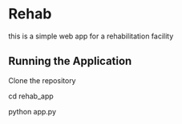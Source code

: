 # Rehab
this is a simple web app for a rehabilitation facility

## Running the Application

Clone the repository

cd rehab_app

python app.py
